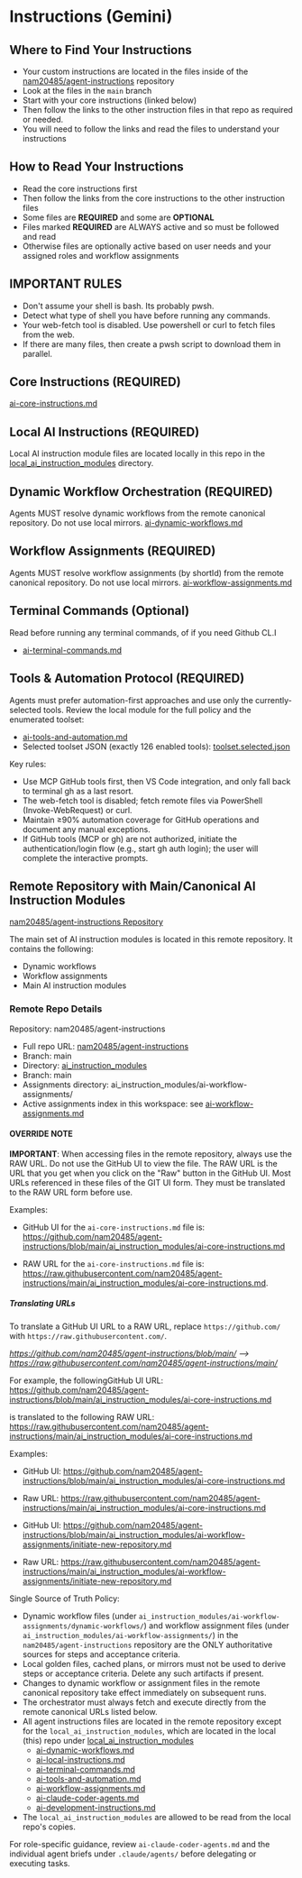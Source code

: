 # Instructions (Gemini)

## Where to Find Your Instructions
- Your custom instructions are located in the files inside of the [nam20485/agent-instructions](https://github.com/nam20485/agent-instructions/tree/main) repository
- Look at the files in the `main` branch
- Start with your core instructions (linked below)
- Then follow the links to the other instruction files in that repo as required or needed.
- You will need to follow the links and read the files to understand your instructions

## How to Read Your Instructions
- Read the core instructions first
- Then follow the links from the core instructions to the other instruction files
- Some files are **REQUIRED** and some are **OPTIONAL**
- Files marked **REQUIRED** are ALWAYS active and so must be followed and read
- Otherwise files are optionally active based on user needs and your assigned roles and workflow assignments

## **IMPORTANT RULES**
- Don't assume your shell is bash. Its probably pwsh.
- Detect what type of shell you have before running any commands.
- Your web-fetch tool is disabled. Use powershell or curl to fetch files from the web.
- If there are many files, then create a pwsh script to download them in parallel.

## Core Instructions (**REQUIRED**)
[ai-core-instructions.md](https://github.com/nam20485/agent-instructions/blob/main/ai_instruction_modules/ai-core-instructions.md)

## Local AI Instructions (**REQUIRED**)
Local AI instruction module files are located locally in this repo in the [local_ai_instruction_modules](../local_ai_instruction_modules) directory.

## Dynamic Workflow Orchestration (**REQUIRED**)
Agents MUST resolve dynamic workflows from the remote canonical repository. Do not use local mirrors.
[ai-dynamic-workflows.md](../local_ai_instruction_modules/ai-dynamic-workflows.md)

## Workflow Assignments (**REQUIRED**)
Agents MUST resolve workflow assignments (by shortId) from the remote canonical repository. Do not use local mirrors.
[ai-workflow-assignments.md](../local_ai_instruction_modules/ai-workflow-assignments.md)

## Terminal Commands (Optional)
Read before running any terminal commands, of if you need Github CL.I
- [ai-terminal-commands.md](../local_ai_instruction_modules/ai-terminal-commands.md)

## Tools & Automation Protocol (REQUIRED)
Agents must prefer automation-first approaches and use only the currently-selected tools. Review the local module for the full policy and the enumerated toolset:
- [ai-tools-and-automation.md](../local_ai_instruction_modules/ai-tools-and-automation.md)
- Selected toolset JSON (exactly 126 enabled tools): [toolset.selected.json](../local_ai_instruction_modules/toolset.selected.json)

Key rules:
- Use MCP GitHub tools first, then VS Code integration, and only fall back to terminal gh as a last resort.
- The web-fetch tool is disabled; fetch remote files via PowerShell (Invoke-WebRequest) or curl.
- Maintain ≥90% automation coverage for GitHub operations and document any manual exceptions.
- If GitHub tools (MCP or gh) are not authorized, initiate the authentication/login flow (e.g., start gh auth login); the user will complete the interactive prompts.

## **Remote Repository with Main/Canonical AI Instruction Modules**

[nam20485/agent-instructions Repository](https://github.com/nam20485/agent-instructions/main)

The main set of AI instruction modules is located in this remote repository. It contains the following:
- Dynamic workflows
- Workflow assignments
- Main AI instruction modules

### Remote Repo Details

 Repository: nam20485/agent-instructions
- Full repo URL: [nam20485/agent-instructions](https://github.com/nam20485/agent-instructions)
- Branch: main
- Directory: [ai_instruction_modules](https://github.com/nam20485/agent-instructions/tree/main/ai_instruction_modules/)
- Branch: main
- Assignments directory: ai_instruction_modules/ai-workflow-assignments/
 - Active assignments index in this workspace: see [ai-workflow-assignments.md](../local_ai_instruction_modules/ai-workflow-assignments.md)

#### OVERRIDE NOTE
**IMPORTANT**: When accessing files in the remote repository, always use the RAW URL. Do not use the GitHub UI to view the file. The RAW URL is the URL that you get when you click on the "Raw" button in the GitHub UI. Most URLs referenced in these files of the GIT UI form. They must be translated to the RAW URL form before use. 

Examples: 

- GitHub UI for the `ai-core-instructions.md` file is: https://github.com/nam20485/agent-instructions/blob/main/ai_instruction_modules/ai-core-instructions.md

- RAW URL for the `ai-core-instructions.md` file is: https://raw.githubusercontent.com/nam20485/agent-instructions/main/ai_instruction_modules/ai-core-instructions.md.

##### Translating URLs
To translate a GitHub UI URL to a RAW URL, replace `https://github.com/` with `https://raw.githubusercontent.com/`.

*https://github.com/nam20485/agent-instructions/blob/main/<file-path> --> https://raw.githubusercontent.com/nam20485/agent-instructions/main/<file-path>*

For example, the followingGitHub UI URL: https://github.com/nam20485/agent-instructions/blob/main/ai_instruction_modules/ai-core-instructions.md 

is translated to the following RAW URL: https://raw.githubusercontent.com/nam20485/agent-instructions/main/ai_instruction_modules/ai-core-instructions.md

Examples:

- GitHub UI: https://github.com/nam20485/agent-instructions/blob/main/ai_instruction_modules/ai-core-instructions.md
- Raw URL:   https://raw.githubusercontent.com/nam20485/agent-instructions/main/ai_instruction_modules/ai-core-instructions.md

- GitHub UI: https://github.com/nam20485/agent-instructions/blob/main/ai_instruction_modules/ai-workflow-assignments/initiate-new-repository.md
- Raw URL:   https://raw.githubusercontent.com/nam20485/agent-instructions/main/ai_instruction_modules/ai-workflow-assignments/initiate-new-repository.md

Single Source of Truth Policy:

- Dynamic workflow files (under `ai_instruction_modules/ai-workflow-assignments/dynamic-workflows/`) and workflow assignment files (under `ai_instruction_modules/ai-workflow-assignments/`) in the `nam20485/agent-instructions` repository are the ONLY authoritative sources for steps and acceptance criteria.
- Local golden files, cached plans, or mirrors must not be used to derive steps or acceptance criteria. Delete any such artifacts if present.
- Changes to dynamic workflow or assignment files in the remote canonical repository take effect immediately on subsequent runs.
- The orchestrator must always fetch and execute directly from the remote canonical URLs listed below.
- All agent instructions files are located in the remote repository except for the `local_ai_instruction_modules`, which are located in the local (this) repo under [local_ai_instruction_modules](../local_ai_instruction_modules)
    - [ai-dynamic-workflows.md](../local_ai_instruction_modules/ai-dynamic-workflows.md)
    - [ai-local-instructions.md](../local_ai_instruction_modules/ai-local-instructions.md)
    - [ai-terminal-commands.md](../local_ai_instruction_modules/ai-terminal-commands.md)
    - [ai-tools-and-automation.md](../local_ai_instruction_modules/ai-tools-and-automation.md)
    - [ai-workflow-assignments.md](../local_ai_instruction_modules/ai-workflow-assignments.md)
    - [ai-claude-coder-agents.md](../local_ai_instruction_modules/ai-claude-coder-agents.md)
    - [ai-development-instructions.md](../local_ai_instruction_modules/ai-development-instructions.md)
- The `local_ai_instruction_modules` are allowed to be read from the local repo's copies.

For role-specific guidance, review `ai-claude-coder-agents.md` and the individual agent briefs under `.claude/agents/` before delegating or executing tasks.
